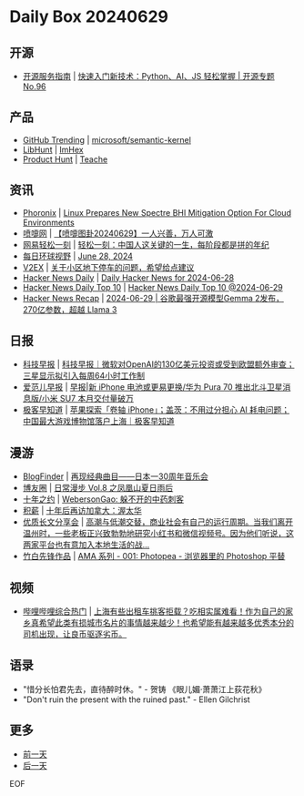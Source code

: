# Daily Box 20240629

## 开源
- [开源服务指南](https://osguider.com/blog/) | [快速入门新技术：Python、AI、JS 轻松掌握 | 开源专题 No.96](https://osguider.com/blog/post/topic/topic-96/)

## 产品
- [GitHub Trending](https://github.com/trending?since=daily) | [microsoft/semantic-kernel](https://github.com/microsoft/semantic-kernel)
- [LibHunt](https://www.libhunt.com/) | [ImHex](https://www.libhunt.com/r/ImHex)
- [Product Hunt](https://www.producthunt.com) | [Teache](https://www.producthunt.com/posts/teache)

## 资讯
- [Phoronix](https://www.phoronix.com/) | [Linux Prepares New Spectre BHI Mitigation Option For Cloud Environments](https://www.phoronix.com/news/Linux-Spectre-BHI-VMEXIT)
- [喷嚏网](http://www.dapenti.com/blog/blog.asp?subjectid=70&name=xilei) | [【喷嚏图卦20240629】一人兴善，万人可激](http://www.dapenti.com/blog/more.asp?name=xilei&id=179553)
- [网易轻松一刻](https://m.163.com/touch/exclusive/sub/qsyk) | [轻松一刻：中国人这关键的一生，每阶段都是拼的年纪](https://m.163.com/news/article/J5SOCA18000181BR.html)
- [每日环球视野](https://idai.ly/) | [June 28, 2024](http://m.idai.ly/se/a193iG?1719504000)
- [V2EX](https://www.v2ex.com/) | [关于小区地下停车的问题，希望给点建议](https://www.v2ex.com/t/1053573)
- [Hacker News Daily](https://www.daemonology.net/hn-daily/) | [Daily Hacker News for 2024-06-28](https://www.daemonology.net/hn-daily/2024-06-28.html)
- [Hacker News Daily Top 10](https://github.com/headllines/hackernews-daily) | [Hacker News Daily Top 10 @2024-06-29](https://github.com/headllines/hackernews-daily/issues/1450)
- [Hacker News Recap](https://www.xiaoyuzhoufm.com/podcast/6456fdfc0a8e51c73e68d0cd) | [2024-06-29 | 谷歌最强开源模型Gemma 2发布，270亿参数，超越 Llama 3](https://www.xiaoyuzhoufm.com/episode/667fa86c077b88831b0507f4)

## 日报
- [科技早报](https://www.jiemian.com/lists/459.html) | [科技早报｜微软对OpenAI的130亿美元投资或受到欧盟额外审查；三星显示拟引入每周64小时工作制](https://www.jiemian.com/article/11347050.html)
- [爱范儿早报](https://www.ifanr.com/category/ifanrnews) | [早报|新 iPhone 电池或更易更换/华为 Pura 70 推出北斗卫星消息版/小米 SU7 本月交付量破万](https://www.ifanr.com/1590818)
- [极客早知道](https://www.geekpark.net/column/74) | [苹果探索「卷轴 iPhone」；盖茨：不用过分担心 AI 耗电问题；中国最大游戏博物馆落户上海｜极客早知道](https://www.geekpark.net/news/337322)

## 漫游
- [BlogFinder](https://bf.zzxworld.com/) | [再现经典曲目——日本一30周年音乐会](https://www.wikimoe.com/post/j6u2eepg?utm_source=blogfinder)
- [博友圈](https://www.boyouquan.com/home) | [日常漫步 Vol.8 之凤凰山夏日雨后](https://www.boyouquan.com/go?from=feed&link=https%3A%2F%2Fyayu.net%2F4236.html)
- [十年之约](https://www.foreverblog.cn/feeds.html) | [WebersonGao: 躲不开的中药刺客](https://www.webersongao.com/life/2024/4061.html)
- [积薪](https://firewood.news/) | [十年后再访加拿大：渥太华](https://albuspensieve.github.io/2024/06/27/2024-06-27-ottawa/)
- [优质长文分享会](https://m.okjike.com/topics/56d2fabe7cb3331100467e2b) | [高潮与低潮交替，商业社会有自己的运行周期。当我们离开温州时，一些老板正兴致勃勃地研究小红书和微信视频号。因为他们听说，这两家平台也有意加入本地生活的战...](https://mp.weixin.qq.com/s/BXP8oGoImU__DefZVOgPuA)
- [竹白先锋作品](https://www.zhubai.wiki/) | [AMA 系列 - 001: Photopea - 浏览器里的 Photoshop 平替](https://open.zhubai.wiki/a/l/t/z/pl/happyfire/2418776595163959296)

## 视频
- [哔哩哔哩综合热门](https://www.bilibili.com/v/popular/all/) | [上海有些出租车挑客拒载？吃相实属难看！作为自己的家乡真希望此类有损城市名片的事情越来越少！也希望能有越来越多优秀本分的司机出现，让良币驱逐劣币。](https://b23.tv/BV1jJ4m1u7r5)

## 语录
- "惜分长怕君先去，直待醉时休。" - 贺铸 《眼儿媚·萧萧江上荻花秋》
- "Don't ruin the present with the ruined past." - Ellen Gilchrist

## 更多
- [前一天](daily-box-20240628.md)
- [后一天](daily-box-20240630.md)

EOF